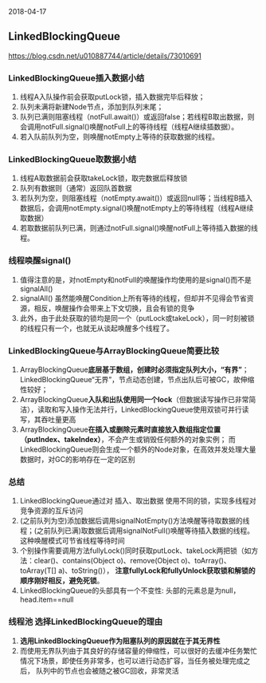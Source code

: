 2018-04-17

## LinkedBlockingQueue
https://blog.csdn.net/u010887744/article/details/73010691

### LinkedBlockingQueue插入数据小结
1. 线程A入队操作前会获取putLock锁，插入数据完毕后释放；
2. 队列未满将新建Node节点，添加到队列末尾；
3. 队列已满则阻塞线程（notFull.await()）或返回false；若线程B取出数据，则会调用notFull.signal()唤醒notFull上的等待线程（线程A继续插数据）。
4. 若入队前队列为空，则唤醒notEmpty上等待的获取数据的线程。

### LinkedBlockingQueue取数据小结
1. 线程A取数据前会获取takeLock锁，取完数据后释放锁
2. 队列有数据则（通常）返回队首数据
3. 若队列为空，则阻塞线程（notEmpty.await()）或返回null等；当线程B插入数据后，会调用notEmpty.signal()唤醒notEmpty上的等待线程（线程A继续取数据）
4. 若取数据前队列已满，则通过notFull.signal()唤醒notFull上等待插入数据的线程。

### 线程唤醒signal()
1. 值得注意的是，对notEmpty和notFull的唤醒操作均使用的是signal()而不是signalAll()
2. signalAll() 虽然能唤醒Condition上所有等待的线程，但却并不见得会节省资源，相反，唤醒操作会带来上下文切换，且会有锁的竞争
3. 此外，由于此处获取的锁均是同一个（putLock或takeLock），同一时刻被锁的线程只有一个，也就无从谈起唤醒多个线程了。

### LinkedBlockingQueue与ArrayBlockingQueue简要比较
1. ArrayBlockingQueue**底层基于数组，创建时必须指定队列大小，“有界”**；LinkedBlockingQueue“无界”，节点动态创建，节点出队后可被GC，故伸缩性较好；
2. ArrayBlockingQueue**入队和出队使用同一个lock**（但数据读写操作已非常简洁），读取和写入操作无法并行，LinkedBlockingQueue使用双锁可并行读写，其吞吐量更高
3. ArrayBlockingQueue**在插入或删除元素时直接放入数组指定位置（putIndex、takeIndex）**，不会产生或销毁任何额外的对象实例；
    而LinkedBlockingQueue则会生成一个额外的Node对象，在高效并发处理大量数据时，对GC的影响存在一定的区别

### 总结
1. LinkedBlockingQueue通过对 插入、取出数据 使用不同的锁，实现多线程对竞争资源的互斥访问
2. (之前队列为空)添加数据后调用signalNotEmpty()方法唤醒等待取数据的线程；(之前队列已满)取数据后调用signalNotFull()唤醒等待插入数据的线程。这种唤醒模式可节省线程等待时间
3. 个别操作需要调用方法fullyLock()同时获取putLock、takeLock两把锁（如方法：clear()、contains(Object o)、remove(Object o)、toArray()、toArray(T[] a)、toString()），
    **注意fullyLock和fullyUnlock获取锁和解锁的顺序刚好相反，避免死锁**。
4. LinkedBlockingQueue的头部具有一个不变性: 头部的元素总是为null，head.item==null

### 线程池 选择LinkedBlockingQueue的理由
1. **选用LinkedBlockingQueue作为阻塞队列的原因就在于其无界性**       
2. 而使用无界队列由于其良好的存储容量的伸缩性，可以很好的去缓冲任务繁忙情况下场景，即使任务非常多，也可以进行动态扩容，当任务被处理完成之后，
队列中的节点也会被随之被GC回收，非常灵活
    